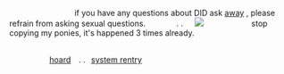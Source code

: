 
⠀⠀⠀⠀⠀⠀⠀⠀⠀⠀⠀ if you have any questions about DID ask [away](https://sickeningboy.123guestbook.com) , please refrain from asking sexual questions. ⠀⠀⠀⠀⠀. .⠀⠀![](https://i.imgur.com/CweKHGA.png) ⠀⠀⠀⠀⠀⠀⠀⠀stop copying my ponies, it's happened 3 times already.

⠀⠀⠀⠀⠀⠀⠀⠀⠀⠀⠀⠀⠀
⠀⠀⠀⠀⠀⠀⠀⠀⠀⠀⠀⠀⠀⠀⠀⠀⠀⠀⠀⠀⠀⠀⠀⠀⠀⠀⠀⠀⠀⠀ ⠀⠀⠀⠀⠀⠀⠀[hoard](https://rentry.co/firebrandhoard) ⠀. .⠀[system rentry](https://rentry.co/hellgaze)
